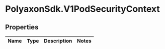 # PolyaxonSdk.V1PodSecurityContext

## Properties
Name | Type | Description | Notes
------------ | ------------- | ------------- | -------------


